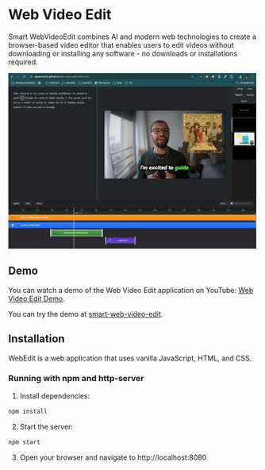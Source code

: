 # Web Video Edit

Smart WebVideoEdit combines AI and modern web technologies to create a browser-based video editor that enables users to edit videos without downloading or installing any software - no downloads or installations required.


<img src="assets/image.png" alt="Web Video Edit demo" width="500">

## Demo

You can watch a demo of the Web Video Edit application on YouTube: [Web Video Edit Demo](https://www.youtube.com/watch?v=NcByGHQk-zM&t=45s&ab_channel=AlexsandroSouza).

You can try the demo at [smart-web-video-edit](https://apssouza22.github.io/web-video-edit/index.html).

## Installation
WebEdit is a web application that uses vanilla JavaScript, HTML, and CSS. 

### Running with npm and http-server
1. Install dependencies:
```bash
npm install
```

2. Start the server:
```bash
npm start
```

3. Open your browser and navigate to http://localhost:8080

